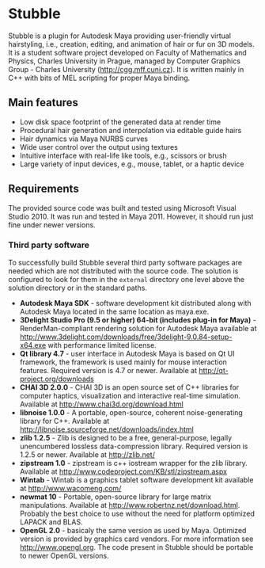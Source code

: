 Stubble
=======

Stubble is a plugin for Autodesk Maya providing user-friendly virtual hairstyling, i.e.,
creation, editing, and animation of hair or fur on 3D models. It is a student software
project developed on Faculty of Mathematics and Physics, Charles University in Prague,
managed by Computer Graphics Group - Charles University (http://cgg.mff.cuni.cz).
It is written mainly in C++ with bits of MEL scripting for proper Maya binding.

Main features
-------------

 *  Low disk space footprint of the generated data at render time
 *  Procedural hair generation and interpolation via editable guide hairs
 *  Hair dynamics via Maya NURBS curves
 *  Wide user control over the output using textures
 *  Intuitive interface with real-life like tools, e.g., scissors or brush
 *  Large variety of input devices, e.g., mouse, tablet, or a haptic device

Requirements
------------

The provided source code was built and tested using Microsoft Visual Studio 2010. It was
run and tested in Maya 2011. However, it should run just fine under newer versions.

### Third party software

To successfully build Stubble several third party software packages are needed which are
not distributed with the source code. The solution is configured to look for them in the
`external` directory one level above the solution directory or in the standard paths.

 *  __Autodesk Maya SDK__ - software development kit distributed along with Autodesk Maya
    located in the same location as maya.exe.
 *  __3Delight Studio Pro (9.5 or higher) 64-bit (includes plug-in for Maya)__ - 
    RenderMan-compliant rendering solution for Autodesk Maya available at
    http://www.3delight.com/downloads/free/3delight-9.0.84-setup-x64.exe
    with performance limited license.
 *  __Qt library 4.7__ - user interface in Autodesk Maya is based on Qt UI framework,
    the framework is used mainly for mouse interaction features. Required version is 4.7
    or newer. Available at http://qt-project.org/downloads
 *  __CHAI 3D 2.0.0__ - CHAI 3D is an open source set of C++ libraries for computer haptics,
    visualization and interactive real-time simulation.
    Available at http://www.chai3d.org/download.html
 *  __libnoise 1.0.0__ - A portable, open-source, coherent noise-generating library for C++.
    Available at http://libnoise.sourceforge.net/downloads/index.html
 *  __zlib 1.2.5__ - Zlib is designed to be a free, general-purpose, legally unencumbered
    lossless data-compression library. Required version is 1.2.5 or newer.
    Available at http://zlib.net/
 *  __zipstream 1.0__ - zipstream is c++ iostream wrapper for the zlib library.
    Available at http://www.codeproject.com/KB/stl/zipstream.aspx
 *  __Wintab__ - Wintab is a graphics tablet software development kit
    available at http://www.wacomeng.com/
 *  __newmat 10__ - Portable, open-source library for large matrix manipulations.
    Available at http://www.robertnz.net/download.html. Probably the best choice to use
    without the need for platform optimized LAPACK and BLAS.
 *  __OpenGL 2.0__ - basicaly the same version as used by Maya. Optimized version is provided
    by graphics card vendors. For more information see http://www.opengl.org. The code present
    in Stubble should be portable to newer OpenGL versions.
